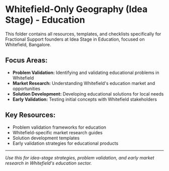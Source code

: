 # Whitefield-Only Geography (Idea Stage) - Education

This folder contains all resources, templates, and checklists specifically for Fractional Support founders at Idea Stage in Education, focused on Whitefield, Bangalore.

## Focus Areas:
- **Problem Validation:** Identifying and validating educational problems in Whitefield
- **Market Research:** Understanding Whitefield's education market and opportunities
- **Solution Development:** Developing educational solutions for local needs
- **Early Validation:** Testing initial concepts with Whitefield stakeholders

## Key Resources:
- Problem validation frameworks for education
- Whitefield-specific market research guides
- Solution development templates
- Early validation strategies for educational products

---

*Use this for idea-stage strategies, problem validation, and early market research in Whitefield's education sector.* 